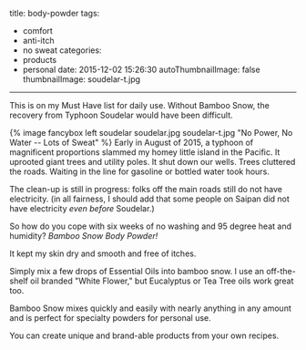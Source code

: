 title: body-powder
tags:
  - comfort
  - anti-itch
  - no sweat
categories:
  - products
  - personal
date: 2015-12-02 15:26:30
autoThumbnailImage: false
thumbnailImage: soudelar-t.jpg
---
This is on my Must Have list for daily use.
Without Bamboo Snow, the recovery from Typhoon Soudelar would have been difficult.
<!-- excerpt -->
{% image fancybox left soudelar soudelar.jpg soudelar-t.jpg "No Power, No Water -- Lots of Sweat" %}
Early in August of 2015, a typhoon of magnificent proportions slammed my homey little island in the Pacific.  It uprooted giant trees and utility poles.  It shut down our wells.  Trees cluttered the roads.  Waiting in the line for gasoline or bottled water took hours.

The clean-up is still in progress: folks off the main roads still do not have electricity.  (in all fairness, I should add that some people on Saipan did not have electricity *even before* Soudelar.)

So how do you cope with six weeks of no washing and 95 degree heat and humidity? *Bamboo Snow Body Powder!*

It kept my skin dry and smooth and free of itches.

Simply mix a few drops of Essential Oils into bamboo snow.  I use an off-the-shelf oil branded "White Flower," but Eucalyptus or Tea Tree oils work great too.

Bamboo Snow mixes quickly and easily with nearly anything in any amount and is perfect for specialty powders for personal use.

You can create unique and brand-able products from your own recipes.
